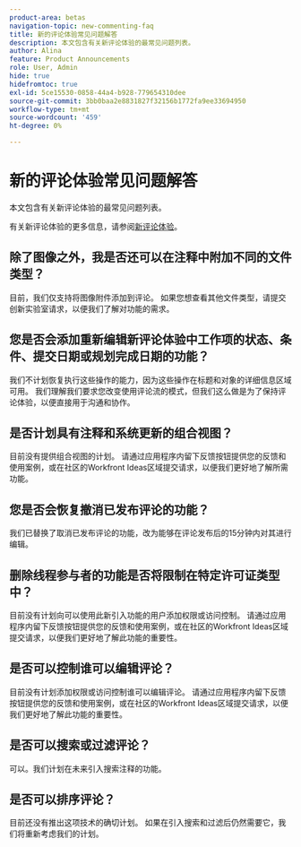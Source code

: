 ```yaml
---
product-area: betas
navigation-topic: new-commenting-faq
title: 新的评论体验常见问题解答
description: 本文包含有关新评论体验的最常见问题列表。
author: Alina
feature: Product Announcements
role: User, Admin
hide: true
hidefromtoc: true
exl-id: 5ce15530-0858-44a4-b928-779654310dee
source-git-commit: 3bb0baa2e8831827f32156b1772fa9ee33694950
workflow-type: tm+mt
source-wordcount: '459'
ht-degree: 0%

---
```


# 新的评论体验常见问题解答

本文包含有关新评论体验的最常见问题列表。

有关新评论体验的更多信息，请参阅[新评论体验](../../betas/new-commenting-experience-beta/unified-commenting-experience.md)。

## 除了图像之外，我是否还可以在注释中附加不同的文件类型？

目前，我们仅支持将图像附件添加到评论。 如果您想查看其他文件类型，请提交创新实验室请求，以便我们了解对功能的需求。

## 您是否会添加重新编辑新评论体验中工作项的状态、条件、提交日期或规划完成日期的功能？

我们不计划恢复执行这些操作的能力，因为这些操作在标题和对象的详细信息区域可用。 我们理解我们要求您改变使用评论流的模式，但我们这么做是为了保持评论体验，以便直接用于沟通和协作。

## 是否计划具有注释和系统更新的组合视图？

目前没有提供组合视图的计划。 请通过应用程序内留下反馈按钮提供您的反馈和使用案例，或在社区的Workfront Ideas区域提交请求，以便我们更好地了解所需功能。

## 您是否会恢复撤消已发布评论的功能？

我们已替换了取消已发布评论的功能，改为能够在评论发布后的15分钟内对其进行编辑。

## 删除线程参与者的功能是否将限制在特定许可证类型中？

目前没有计划向可以使用此新引入功能的用户添加权限或访问控制。 请通过应用程序内留下反馈按钮提供您的反馈和使用案例，或在社区的Workfront Ideas区域提交请求，以便我们更好地了解此功能的重要性。

## 是否可以控制谁可以编辑评论？

目前没有计划添加权限或访问控制谁可以编辑评论。 请通过应用程序内留下反馈按钮提供您的反馈和使用案例，或在社区的Workfront Ideas区域提交请求，以便我们更好地了解此功能的重要性。

## 是否可以搜索或过滤评论？

可以。我们计划在未来引入搜索注释的功能。

## 是否可以排序评论？

目前还没有推出这项技术的确切计划。 如果在引入搜索和过滤后仍然需要它，我们将重新考虑我们的计划。
